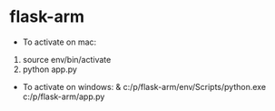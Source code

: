 # flask-arm

- To activate on mac:
1. source env/bin/activate
2. python app.py

- To activate on windows:
 & c:/p/flask-arm/env/Scripts/python.exe c:/p/flask-arm/app.py
